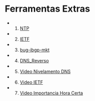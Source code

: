# Ferramentas Extras

*  1. [NTP](https://github.com/miguel7penteado/redes/blob/master/BCOP/Extras/01-extra-ntp.pdf)
*  2. [IETF](https://github.com/miguel7penteado/redes/blob/master/BCOP/Extras/02-extra-ietf.pdf)
*  3. [bug-ibgp-mkt](https://github.com/miguel7penteado/redes/blob/master/BCOP/Extras/03-bug-ibgp-mkt.txt)
*  4. [DNS_Reverso](https://github.com/miguel7penteado/redes/blob/master/BCOP/Extras/04-DnsReverso.pdf)
*  5. [Video Nivelamento DNS](https://www.youtube.com/watch?v=cRneZs9Lvno)
*  6. [Video IETF](https://www.youtube.com/watch?v=ZXHmXyFFKLU)
*  7. [Video Importancia Hora Certa](https://www.youtube.com/watch?v=hyCrd0x2yGg)

